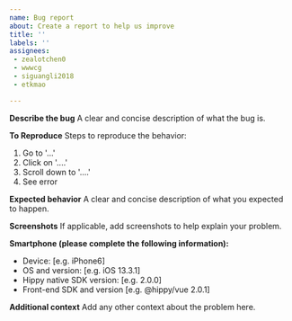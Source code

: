 ```yaml
---
name: Bug report
about: Create a report to help us improve
title: ''
labels: ''
assignees:
 - zealotchen0
 - wwwcg
 - siguangli2018
 - etkmao

---
```


**Describe the bug**
A clear and concise description of what the bug is.

**To Reproduce**
Steps to reproduce the behavior:

1. Go to '...'
2. Click on '....'
3. Scroll down to '....'
4. See error

**Expected behavior**
A clear and concise description of what you expected to happen.

**Screenshots**
If applicable, add screenshots to help explain your problem.

**Smartphone (please complete the following information):**

- Device: [e.g. iPhone6]
- OS and version: [e.g. iOS 13.3.1]
- Hippy native SDK version: [e.g. 2.0.0]
- Front-end SDK and version [e.g. @hippy/vue 2.0.1]

**Additional context**
Add any other context about the problem here.
